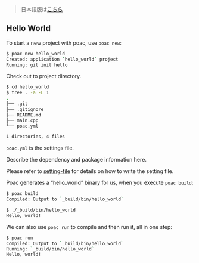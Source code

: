 > 日本語版は[こちら](https://doc.poac.pm/ja/getting-started/hello-world.html)

## Hello World

To start a new project with poac, use `poac new`:
```bash
$ poac new hello_world
Created: application `hello_world` project
Running: git init hello
```

Check out to project directory.
```bash
$ cd hello_world
$ tree . -a -L 1
.
├── .git
├── .gitignore
├── README.md
├── main.cpp
└── poac.yml

1 directories, 4 files
```

`poac.yml` is the settings file.


Describe the dependency and package information here.

Please refer to [setting-file](../guide/setting-file.md) for details on how to write the setting file.


Poac generates a “hello_world” binary for us, when you execute `poac build`:
```bash
$ poac build
Compiled: Output to `_build/bin/hello_world`

$ ./_build/bin/hello_world
Hello, world!
```

We can also use `poac run` to compile and then run it, all in one step:
```bash
$ poac run
Compiled: Output to `_build/bin/hello_world`
Running: `_build/bin/hello_world`
Hello, world!
```
